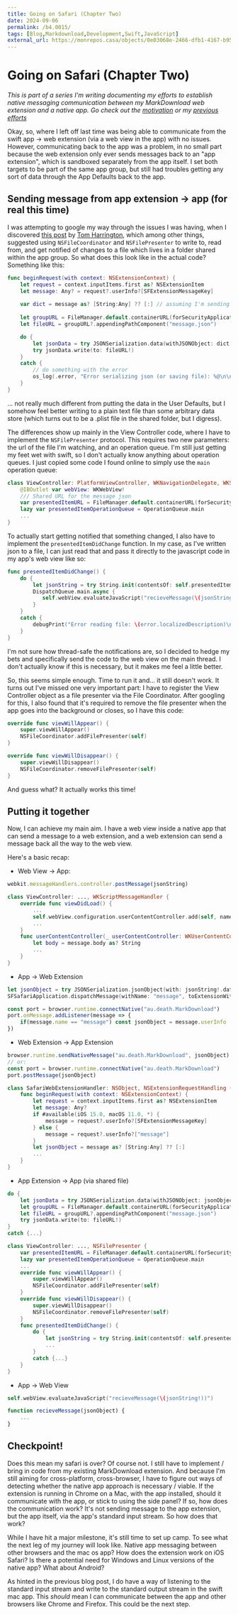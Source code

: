 ```yaml
---
title: Going on Safari (Chapter Two)
date: 2024-09-06
permalink: /b4.0015/
tags: [Blog,Markdownload,Development,Swift,JavaScript]
external_url: https://monrepos.casa/objects/0e03068e-2466-dfb1-4167-b95934026045
---
```

# Going on Safari (Chapter Two)

*This is part of a series I'm writing documenting my efforts to establish native messaging communication between my MarkDownload web extension and a native app. Go check out the [motivation](https://death.id.au/b4.0013) or my [previous efforts](https://death.id.au/b4.0014)*

Okay, so, where I left off last time was being able to communicate from the swift app → web extension (via a web view in the app) with no issues. However, communicating back to the app was a problem, in no small part because the web extension only ever sends messages back to an "app extension", which is sandboxed separately from the app itself. I set both targets to be part of the same app group, but still had troubles getting any sort of data through the App Defaults back to the app.

## Sending message from app extension → app (for real this time)

I was attempting to google my way through the issues I was having, when I discovered [this post](https://www.atomicbird.com/blog/sharing-with-app-extensions/) by [Tom Harrington](https://mastodon.social/@atomicbird), which among other things, suggested using `NSFileCoordinator` and `NSFilePresenter` to write to, read from, and get notified of changes to a file which lives in a folder shared within the app group. So what does this look like in the actual code? Something like this:
```swift
func beginRequest(with context: NSExtensionContext) {
	let request = context.inputItems.first as? NSExtensionItem
	let message: Any? = request?.userInfo?[SFExtensionMessageKey]
	
	var dict = message as? [String:Any] ?? [:] // assuming I'm sending an object from javascript and not just a plain string
	
	let groupURL = FileManager.default.containerURL(forSecurityApplicationGroupIdentifier: "group.au.death.MarkDownload")
    let fileURL = groupURL?.appendingPathComponent("message.json")

	do {
		let jsonData = try JSONSerialization.data(withJSONObject: dict, options: .prettyPrinted)
		try jsonData.write(to: fileURL!)
	}
	catch {
		// do something with the error
		os_log(.error, "Error serializing json (or saving file): %@\n\n%@", error.localizedDescription, String(describing: message))
	}
}
```
... not really much different from putting the data in the User Defaults, but I somehow feel better writing to a plain text file than some arbitrary data store (which turns out to be a .plist file in the shared folder, but I digress).

The differences show up mainly in the View Controller code, where I have to implement the `NSFilePresenter` protocol. This requires two new parameters: the url of the file I'm watching, and an operation queue. I'm still just getting my feet wet with swift, so I don't actually know anything about operation queues. I just copied some code I found online to simply use the `main` operation queue:
```swift
class ViewController: PlatformViewController, WKNavigationDelegate, WKScriptMessageHandler, NSFilePresenter {
    @IBOutlet var webView: WKWebView!
    /// Shared URL for the message json
    var presentedItemURL = FileManager.default.containerURL(forSecurityApplicationGroupIdentifier: "group.au.death.MarkDownload")?.appendingPathComponent("message.json")
    lazy var presentedItemOperationQueue = OperationQueue.main
    ...
}
```
To actually start getting notified that something changed, I also have to implement the `presentedItemDidChange` function. In my case, as I've written json to a file, I can just read that and pass it directly to the javascript code in my app's web view like so:
```swift
func presentedItemDidChange() {
	do {
		let jsonString = try String.init(contentsOf: self.presentedItemURL!, encoding: .utf8)
		DispatchQueue.main.async {
           self.webView.evaluateJavaScript("recieveMessage(\(jsonString!))")
        }
	}
	catch {
		debugPrint("Error reading file: \(error.localizedDescription)\nfile name: \(self.presentedItemURL?.absoluteString ?? "nil")")
	}
}
```
I'm not sure how thread-safe the notifications are, so I decided to hedge my bets and specifically send the code to the web view on the main thread. I don't actually know if this is necessary, but it makes me feel a little better.

So, this seems simple enough. Time to run it and... it still doesn't work. It turns out I've missed one very important part: I have to register the View Controller object as a file presenter via the File Coordinator. After googling for this, I also found that it's required to remove the file presenter when the app goes into the background or closes, so I have this code:
```swift
override func viewWillAppear() {
	super.viewWillAppear()
	NSFileCoordinator.addFilePresenter(self)
}

override func viewWillDisappear() {
	super.viewWillDisappear()
	NSFileCoordinator.removeFilePresenter(self)
}
```

And guess what? It actually works this time!

## Putting it together
Now, I can achieve my main aim. I have a web view inside a native app that can send a message to a web extension, and a web extension can send a message back all the way to the web view.

Here's a basic recap:
- Web View → App: 
```javascript
webkit.messageHandlers.controller.postMessage(jsonString)
```
```swift
class ViewController: ..., WKScriptMessageHandler {
	override func viewDidLoad() {
		...
		self.webView.configuration.userContentController.add(self, name: "controller")
		...
	}
	func userContentController(_ userContentController: WKUserContentController, didReceive message: WKScriptMessage) {
		let body = message.body as? String
		...
	}
}
```
- App → Web Extension
```swift
let jsonObject = try JSONSerialization.jsonObject(with: jsonString!.data(using: .utf8)) as? [String:Any]
SFSafariApplication.dispatchMessage(withName: "message", toExtensionWithIdentifier: extensionBundleIdentifier, userInfo: jsonObject)
```
```javascript
const port = browser.runtime.connectNative("au.death.MarkDownload")
port.onMessage.addListener(message => {
	if(message.name == "message") const jsonObject = message.userInfo
})
```
- Web Extension → App Extension
```javascript
browser.runtime.sendNativeMessage("au.death.MarkDownload", jsonObject)
// or:
const port = browser.runtime.connectNative("au.death.MarkDownload")
port.postMessage(jsonObject)
```
```swift
class SafariWebExtensionHandler: NSObject, NSExtensionRequestHandling {
    func beginRequest(with context: NSExtensionContext) {
        let request = context.inputItems.first as? NSExtensionItem
        let message: Any?
        if #available(iOS 15.0, macOS 11.0, *) {
            message = request?.userInfo?[SFExtensionMessageKey]
        } else {
            message = request?.userInfo?["message"]
        }
        let jsonObject = message as? [String:Any] ?? [:]
        ...
	}
}
```
- App Extension → App (via shared file)
```swift
do {
	let jsonData = try JSONSerialization.data(withJSONObject: jsonObject, options: .prettyPrinted)
	let groupURL = FileManager.default.containerURL(forSecurityApplicationGroupIdentifier: "group.au.death.MarkDownload")
	let fileURL = groupURL?.appendingPathComponent("message.json")
	try jsonData.write(to: fileURL!)
}
catch {...}
```
```swift
class ViewController: ..., NSFilePresenter {
    var presentedItemURL = FileManager.default.containerURL(forSecurityApplicationGroupIdentifier: "group.au.death.MarkDownload")?.appendingPathComponent("message.json")
    lazy var presentedItemOperationQueue = OperationQueue.main
    ...
    override func viewWillAppear() {
		super.viewWillAppear()
		NSFileCoordinator.addFilePresenter(self)
	}
	override func viewWillDisappear() {
		super.viewWillDisappear()
		NSFileCoordinator.removeFilePresenter(self)
	}
	func presentedItemDidChange() {
		do {
			let jsonString = try String.init(contentsOf: self.presentedItemURL!, encoding: .utf8)
			...
		}
		catch {...}
	}
}
```
- App → Web View
```swift
self.webView.evaluateJavaScript("recieveMessage(\(jsonString!))")
```
```javascript
function recieveMessage(jsonObject) {
	...
}
```
## Checkpoint!
Does this mean my safari is over? Of course not. I still have to implement / bring in code from my existing MarkDownload extension. And because I'm still aiming for cross-platform, cross-browser, I have to figure out ways of detecting whether the native app approach is necessary / viable. If the extension is running in Chrome on a Mac, with the app installed, should it communicate with the app, or stick to using the side panel? If so, how does the communication work? It's not sending message to the app extension, but the app itself, via the app's standard input stream. So how does that work?

While I have hit a major milestone, it's still time to set up camp. To see what the next leg of my journey will look like. Native app messaging between other browsers and the mac os app? How does the extension work on iOS Safari? Is there a potential need for Windows and Linux versions of the native app? What about Android?

As hinted in the previous blog post, I do have a way of listening to the standard input stream and write to the standard output stream in the swift mac app. This *should* mean I can communicate between the app and other browsers like Chrome and Firefox. This could be the next step.
